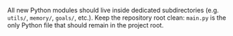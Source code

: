 All new Python modules should live inside dedicated subdirectories (e.g. `utils/`, `memory/`, `goals/`, etc.).
Keep the repository root clean: `main.py` is the only Python file that should remain in the project root.
